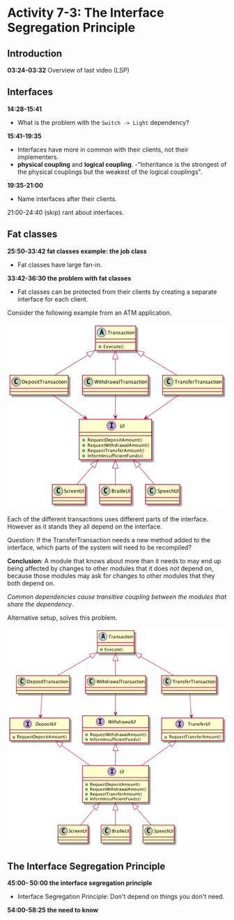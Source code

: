 # Activity 7-3: The Interface Segregation Principle

## Introduction

**03:24-03:32** Overview of last video (LSP)

## Interfaces

**14:28-15:41**

- What is the problem with the `Switch -> Light` dependency?

**15:41-19:35**

- Interfaces have more in common with their clients, not their implementers.
- **physical coupling** and **logical coupling**.
-"Inheritance is the strongest of the physical couplings but the weakest of the logical couplings".

**19:35-21:00**

- Name interfaces after their clients.

21:00-24:40 (skip) rant about interfaces.

## Fat classes

**25:50-33:42  fat classes example: the job class**

- Fat classes have large fan-in.

**33:42-36:30 the problem with fat classes**

- Fat classes can be protected from their clients by creating a separate interface for each client.

Consider the following example from an ATM application.

![](../images/fatClassesATMExample.png)

Each of the different transactions uses different parts of the interface. However as it stands they all depend on the interface.

Question: If the TransferTransaction needs a new method added to the interface, which parts of the system will need to be recompiled?

**Conclusion**: A module that knows about more than it needs to may end up being affected by changes to other modules that it does *not* depend on, because those modules may ask for changes to other modules that they both depend on.

*Common dependencies cause transitive coupling between the modules that share the dependency*.

Alternative setup, solves this problem.

![](../images/fatClassesATMExampleSegregated.png)

## The Interface Segregation Principle

**45:00- 50:00 the interface segregation principle**

- Interface Segregation Principle: Don't depend on things you don't need.

**54:00-58:25 the need to know**
